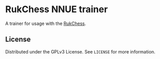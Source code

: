# RukChess NNUE trainer

A trainer for usage with the [RukChess](https://github.com/Ilya-Ruk/RukChess).

## License
Distributed under the GPLv3 License. See `LICENSE` for more information.
